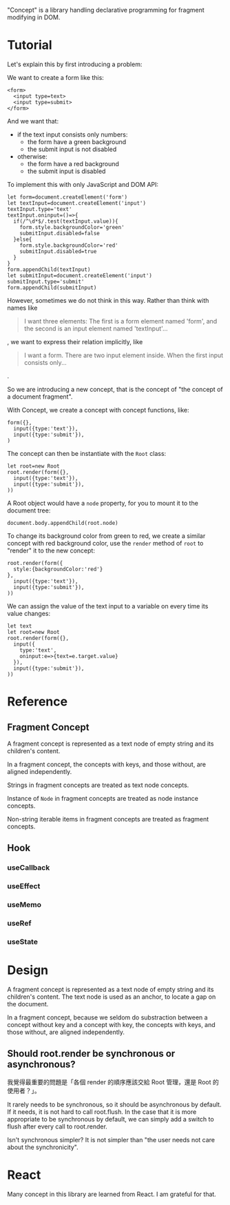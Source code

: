 "Concept" is a library handling declarative programming for fragment modifying in DOM.

# Tutorial

Let's explain this by first introducing a problem:

We want to create a form like this:

```
<form>
  <input type=text>
  <input type=submit>
</form>
```

And we want that:

- if the text input consists only numbers:
    - the form have a green background
    - the submit input is not disabled
- otherwise:
    - the form have a red background
    - the submit input is disabled

To implement this with only JavaScript and DOM API:

```
let form=document.createElement('form')
let textInput=document.createElement('input')
textInput.type='text'
textInput.oninput=()=>{
  if(/^\d*$/.test(textInput.value)){
    form.style.backgroundColor='green'
    submitInput.disabled=false
  }else{
    form.style.backgroundColor='red'
    submitInput.disabled=true
  }
}
form.appendChild(textInput)
let submitInput=document.createElement('input')
submitInput.type='submit'
form.appendChild(submitInput)
```

However, sometimes we do not think in this way. Rather than think with names like

> I want three elements: The first is a form element named 'form', and the second is an input element named 'textInput'...

, we want to express their relation implicitly, like

> I want a form. There are two input element inside. When the first input consists only...

.

So we are introducing a new concept, that is the concept of "the concept of a document fragment".

With Concept, we create a concept with concept functions, like:

```
form({},
  input({type:'text'}),
  input({type:'submit'}),
)
```

The concept can then be instantiate with the `Root` class:

```
let root=new Root
root.render(form({},
  input({type:'text'}),
  input({type:'submit'}),
))
```

A Root object would have a `node` property, for you to mount it to the document tree:

```
document.body.appendChild(root.node)
```

To change its background color from green to red, we create a similar concept with red background color, use the `render` method of `root` to "render" it to the new concept:

```
root.render(form({
  style:{backgroundColor:'red'}
},
  input({type:'text'}),
  input({type:'submit'}),
))
```

We can assign the value of the text input to a variable on every time its value changes:

```
let text
let root=new Root
root.render(form({},
  input({
    type:'text',
    oninput:e=>{text=e.target.value}
  }),
  input({type:'submit'}),
))
```

# Reference

## Fragment Concept

A fragment concept is represented as a text node of empty string and its children's content.

In a fragment concept, the concepts with keys, and those without, are aligned independently.

Strings in fragment concepts are treated as text node concepts.

Instance of `Node` in fragment concepts are treated as node instance concepts.

Non-string iterable items in fragment concepts are treated as fragment concepts.

## Hook

### useCallback

### useEffect

### useMemo

### useRef

### useState

# Design

A fragment concept is represented as a text node of empty string and its children's content. The text node is used as an anchor, to locate a gap on the document.

In a fragment concept, because we seldom do substraction between a concept without key and a concept with key, the concepts with keys, and those without, are aligned independently.

## Should root.render be synchronous or asynchronous?

我覺得最重要的問題是「各個 render 的順序應該交給 Root 管理，還是 Root 的使用者？」。

It rarely needs to be synchronous, so it should be asynchronous by default. If it needs, it is not hard to call root.flush. In the case that it is more appropriate to be synchronous by default, we can simply add a switch to flush after every call to root.render.

Isn't synchronous simpler? It is not simpler than "the user needs not care about the synchronicity".

# React

Many concept in this library are learned from React. I am grateful for that.

